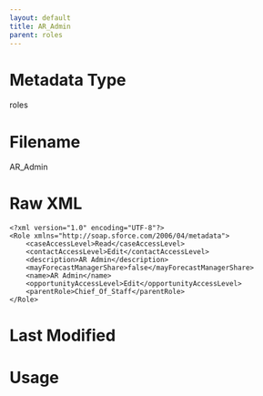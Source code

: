 ```yaml
---
layout: default
title: AR_Admin
parent: roles
---
```

# Metadata Type
roles


# Filename 
AR_Admin


# Raw XML
```
<?xml version="1.0" encoding="UTF-8"?>
<Role xmlns="http://soap.sforce.com/2006/04/metadata">
    <caseAccessLevel>Read</caseAccessLevel>
    <contactAccessLevel>Edit</contactAccessLevel>
    <description>AR Admin</description>
    <mayForecastManagerShare>false</mayForecastManagerShare>
    <name>AR Admin</name>
    <opportunityAccessLevel>Edit</opportunityAccessLevel>
    <parentRole>Chief_Of_Staff</parentRole>
</Role>
```


# Last Modified


# Usage
